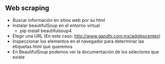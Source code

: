 ## Web scraping
* Buscar información en sitios web por su html
* Instalar beautifulSoup en el entorno virtual
  * pip install beautifulsoup4
* Elegir una URL (En este caso: http://www.gandhi.com.mx/adolescentes)
* Inspeccionar los elementos en el navegador para determinar las etiquetas html que queremos
* En BeautifulSoup podemos ver la documentación de los selectores que existe
